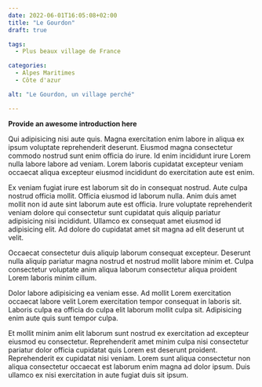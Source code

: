 ```yaml
---
date: 2022-06-01T16:05:08+02:00
title: "Le Gourdon"
draft: true

tags:
  - Plus beaux village de France

categories:
  - Alpes Maritimes
  - Côte d'azur

alt: "Le Gourdon, un village perché"

---
```


**Provide an awesome introduction here**

Qui adipisicing nisi aute quis. Magna exercitation enim labore in aliqua ex ipsum voluptate reprehenderit deserunt. Eiusmod magna consectetur commodo nostrud sunt enim officia do irure. Id enim incididunt irure Lorem nulla labore labore ad veniam. Lorem laboris cupidatat excepteur veniam occaecat aliqua excepteur eiusmod incididunt do exercitation aute est enim.

Ex veniam fugiat irure est laborum sit do in consequat nostrud. Aute culpa nostrud officia mollit. Officia eiusmod id laborum nulla. Anim duis amet mollit non id aute sint laborum aute est officia. Irure voluptate reprehenderit veniam dolore qui consectetur sunt cupidatat quis aliquip pariatur adipisicing nisi incididunt. Ullamco ex consequat amet eiusmod id adipisicing elit. Ad dolore do cupidatat amet sit magna ad elit deserunt ut velit.

Occaecat consectetur duis aliquip laborum consequat excepteur. Deserunt nulla aliquip pariatur magna nostrud et nostrud mollit labore minim et. Culpa consectetur voluptate anim aliqua laborum consectetur aliqua proident Lorem laboris minim cillum.

Dolor labore adipisicing ea veniam esse. Ad mollit Lorem exercitation occaecat labore velit Lorem exercitation tempor consequat in laboris sit. Laboris culpa ea officia do culpa elit laborum mollit culpa sit. Adipisicing enim aute quis sunt tempor culpa.

Et mollit minim anim elit laborum sunt nostrud ex exercitation ad excepteur eiusmod eu consectetur. Reprehenderit amet minim culpa nisi consectetur pariatur dolor officia cupidatat quis Lorem est deserunt proident. Reprehenderit ex cupidatat nisi veniam. Lorem sunt aliqua consectetur non aliqua consectetur occaecat est laborum enim magna ad dolor ipsum. Duis ullamco ex nisi exercitation in aute fugiat duis sit ipsum.